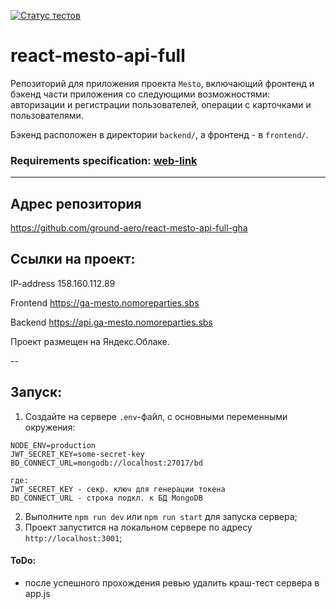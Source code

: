 [![Статус тестов](../../actions/workflows/tests.yml/badge.svg)](../../actions/workflows/tests.yml)

# react-mesto-api-full
Репозиторий для приложения проекта `Mesto`, включающий фронтенд и бэкенд части приложения со следующими возможностями: авторизации и регистрации пользователей, операции с карточками и пользователями. 

Бэкенд расположен в директории `backend/`, а фронтенд - в `frontend/`.

### Requirements specification: [web-link](https://concrete-web-bad.notion.site/15-4a17355b76b54be8b71eabe0ec7645cc)

---

## Адрес репозитория
https://github.com/ground-aero/react-mesto-api-full-gha

## Ссылки на проект:
IP-address 158.160.112.89

Frontend https://ga-mesto.nomoreparties.sbs

Backend https://api.ga-mesto.nomoreparties.sbs

Проект размещен на Яндекс.Облаке.

--
## Запуск:

1. Создайте на сервере `.env`-файл, с основными переменными окружения:
```dotenv
NODE_ENV=production
JWT_SECRET_KEY=some-secret-key
BD_CONNECT_URL=mongodb://localhost:27017/bd

где:
JWT_SECRET_KEY - секр. ключ для генерации токена
BD_CONNECT_URL - строка подкл. к БД MongoDB
```

2. Выполните `npm run dev` или `npm run start` для запуска сервера;
3. Проект запустится на локальном сервере по адресу `http://localhost:3001`;

#### ToDo:
- после успешного прохождения ревью удалить краш-тест сервера в app.js
